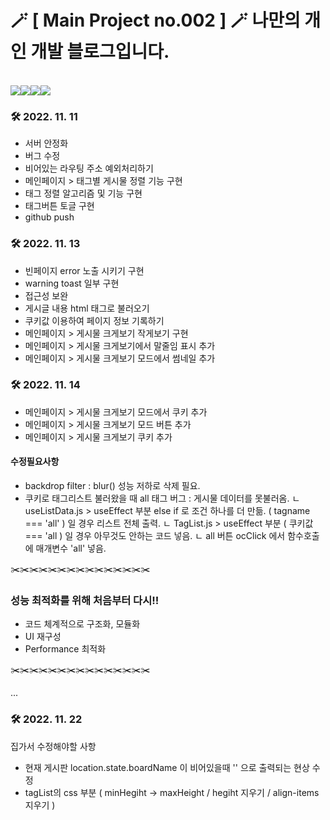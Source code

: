 # 🪄 [ Main Project no.002 ] 🪄 나만의 개인 개발 블로그입니다.
<div align="left">
<br>
<img src="https://img.shields.io/badge/REACT.js-61DAFB?style=flat&logo=react&logoColor=white"><img src="https://img.shields.io/badge/HTML5-E34F26?style=flat&logo=html5&logoColor=white"><img src="https://img.shields.io/badge/CSS3-1572B6?style=flat&logo=css3&logoColor=white"><img src="https://img.shields.io/badge/JavaScript-F7DF1E?style=flat&logo=javascript&logoColor=black">
<br>
</div>

### 🛠 2022. 11. 11
 - 서버 안정화
 - 버그 수정
 - 비어있는 라우팅 주소 예외처리하기
 - 메인페이지 > 태그별 게시물 정렬 기능 구현
 - 태그 정렬 알고리즘 및 기능 구현
 - 태그버튼 토글 구현
 - github push

### 🛠 2022. 11. 13
 - 빈페이지 error 노출 시키기 구현
 - warning toast 일부 구현
 - 접근성 보완
 - 게시글 내용 html 태그로 불러오기
 - 쿠키값 이용하여 페이지 정보 기록하기
 - 메인페이지 > 게시물 크게보기 작게보기 구현
 - 메인페이지 > 게시물 크게보기에서 말줄임 표시 추가
 - 메인페이지 > 게시물 크게보기 모드에서 썸네일 추가

### 🛠 2022. 11. 14
 - 메인페이지 > 게시물 크게보기 모드에서 쿠키 추가
 - 메인페이지 > 게시물 크게보기 모드 버튼 추가
 - 메인페이지 > 게시물 크게보기 쿠키 추가

#### 수정필요사항
 - backdrop filter : blur()  성능 저하로 삭제 필요.
 - 쿠키로 태그리스트 불러왔을 때 all 태그 버그 : 게시물 데이터를 못불러옴.
  ㄴ useListData.js > useEffect 부분 else if 로 조건 하나를 더 만듦. ( tagname === 'all' ) 일 경우 리스트 전체 출력.
  ㄴ TagList.js > useEffect 부분 ( 쿠키값 === 'all ) 일 경우 아무것도 안하는 코드 넣음.
  ㄴ all 버튼 ocClick 에서 함수호출에 매개변수 'all' 넣음.

✂️✂️✂️✂️✂️✂️✂️✂️✂️✂️✂️✂️✂️✂️✂️

### 성능 최적화를 위해 처음부터 다시!!
 - 코드 체계적으로 구조화, 모듈화
 - UI 재구성
 - Performance 최적화

✂️✂️✂️✂️✂️✂️✂️✂️✂️✂️✂️✂️✂️✂️✂️

...

### 🛠 2022. 11. 22

집가서 수정해야할 사항
 - 현재 게시판 location.state.boardName 이 비어있을때 '' 으로 출력되는 현상 수정
 - tagList의 css 부분 ( minHegiht -> maxHeight / hegiht 지우기 / align-items 지우기 )


